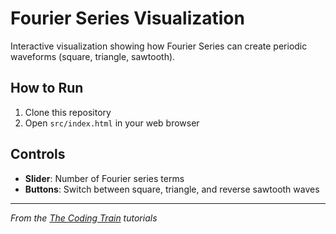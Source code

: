 # Fourier Series Visualization

Interactive visualization showing how Fourier Series can create periodic waveforms (square, triangle, sawtooth).

## How to Run

1. Clone this repository
2. Open `src/index.html` in your web browser

## Controls

- **Slider**: Number of Fourier series terms
- **Buttons**: Switch between square, triangle, and reverse sawtooth waves

---

*From the [The Coding Train](https://thecodingtrain.com/) tutorials*
